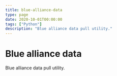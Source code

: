 ```yaml
---
title: blue-alliance-data
type: page
date: 2020-10-01T00:00:00
tags: ["Python"]
description: "Blue alliance data pull utility."
---
```


# Blue alliance data

Blue alliance data pull utility.
